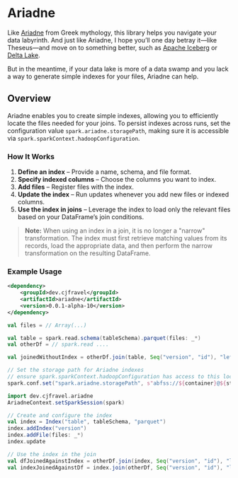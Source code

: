 # Ariadne  

Like [Ariadne](https://en.wikipedia.org/wiki/Ariadne) from Greek mythology, this library helps you navigate your data labyrinth. And just like Ariadne, I hope you’ll one day betray it—like Theseus—and move on to something better, such as [Apache Iceberg](https://iceberg.apache.org/) or [Delta Lake](https://delta.io).  

But in the meantime, if your data lake is more of a data swamp and you lack a way to generate simple indexes for your files, Ariadne can help.  

## Overview  

Ariadne enables you to create simple indexes, allowing you to efficiently locate the files needed for your joins. To persist indexes across runs, set the configuration value `spark.ariadne.storagePath`, making sure it is accessible via `spark.sparkContext.hadoopConfiguration`.  

### How It Works  

1. **Define an index** – Provide a name, schema, and file format.  
2. **Specify indexed columns** – Choose the columns you want to index.  
3. **Add files** – Register files with the index.  
4. **Update the index** – Run updates whenever you add new files or indexed columns.  
5. **Use the index in joins** – Leverage the index to load only the relevant files based on your DataFrame’s join conditions.  

> **Note:** When using an index in a join, it is no longer a "narrow" transformation. The index must first retrieve matching values from its records, load the appropriate data, and then perform the narrow transformation on the resulting DataFrame.  

### Example Usage  
```xml
<dependency>
    <groupId>dev.cjfravel</groupId>
    <artifactId>ariadne</artifactId>
    <version>0.0.1-alpha-10</version>
</dependency>
```

```scala
val files = // Array(...)

val table = spark.read.schema(tableSchema).parquet(files: _*)
val otherDf = // spark.read ....

val joinedWithoutIndex = otherDf.join(table, Seq("version", "id"), "left_semi")

// Set the storage path for Ariadne indexes
// ensure spark.sparkContext.hadoopConfiguration has access to this location
spark.conf.set("spark.ariadne.storagePath", s"abfss://${container}@${storageAccount}.dfs.core.windows.net/ariadne")

import dev.cjfravel.ariadne
AriadneContext.setSparkSession(spark)

// Create and configure the index
val index = Index("table", tableSchema, "parquet")
index.addIndex("version")
index.addFile(files: _*)
index.update

// Use the index in the join
val dfJoinedAgainstIndex = otherDf.join(index, Seq("version", "id"), "left_semi") // records in otherDf that have matching data in indexed files
val indexJoinedAgainstDf = index.join(otherDf, Seq("version", "id"), "left_semi") // matching data that has been indexed that is in otherDf
```